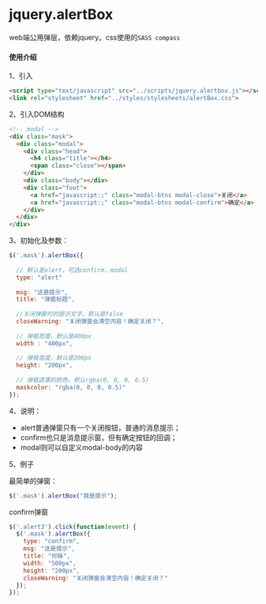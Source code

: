 # jquery.alertBox
web端公用弹层，依赖jquery。css使用的`SASS compass`

#### 使用介绍

1、引入
  ```html
  <script type="text/javascript" src="../scripts/jquery.alertbox.js"></script>  
  <link rel="stylesheet" href="../styles/stylesheets/alertBox.css">
  ```

2、引入DOM结构
```html
<!-- modal -->
<div class="mask">
  <div class="modal">
    <div class="head">
      <h4 class="title"></h4>
      <span class="close"></span>
    </div>
    <div class="body"></div>
    <div class="foot">
      <a href="javascript:;" class="modal-btns modal-close">关闭</a>
      <a href="javascript:;" class="modal-btns modal-confirm">确定</a>
    </div>  
  </div>
</div>
```

3、初始化及参数：
```js
$('.mask').alertBox({
  
  // 默认是alert，可选confirm，modal
  type: "alert" 
  
  msg: "这是提示",
  title: "弹窗标题",
  
  //关闭弹窗时的提示文字，默认是false
  closeWarning: "关闭弹窗会清空内容！确定关闭？",
  
  // 弹框宽度，默认是400px
  width : "400px",  
  
  // 弹框高度，默认是200px
  height: "200px", 
  
  // 弹框遮罩的颜色，默认rgba(0, 0, 0, 0.5)
  maskcolor: "rgba(0, 0, 0, 0.5)"
});
```

4、说明：

 - alert普通弹窗只有一个关闭按钮，普通的消息提示；
 - confirm也只是消息提示窗，但有确定按钮的回调；
 - modal则可以自定义modal-body的内容

5、例子

  最简单的弹窗：
  ```js
  $('.mask').alertBox("我是提示");
  ```
  
  confirm弹窗
  
  ```js
  $('.alert3').click(function(event) {
    $('.mask').alertBox({
      type: "confirm",
      msg: "这是提示",
      title: "你妹",
      width: "500px",
      height: "200px",
      closeWarning: "关闭弹窗会清空内容！确定关闭？"
    });
  });
  ```
